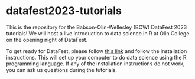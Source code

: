 # datafest2023-tutorials

This is the repository for the Babson-Olin-Wellesley (BOW) DataFest 2023 tutorials! We will host a live introduction to data science in R at Olin College on the opening night of DataFest.

To get ready for DataFest, please follow [this link](https://github.com/zdelrosario/datafest2023-tutorials/blob/main/solutions/00-install-solution.md) and follow the installation instructions. This will set up your computer to do data science using the R programming language. If any of the installation instructions do not work, you can ask us questions during the tutorials.
